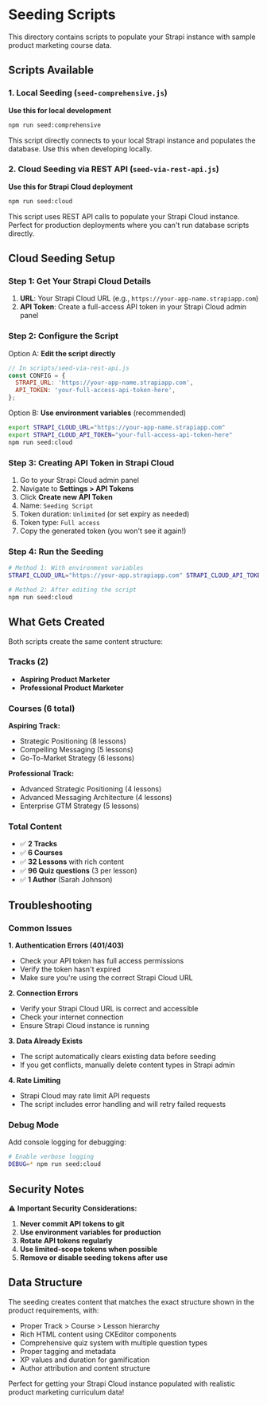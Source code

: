 # Seeding Scripts

This directory contains scripts to populate your Strapi instance with sample product marketing course data.

## Scripts Available

### 1. Local Seeding (`seed-comprehensive.js`)
**Use this for local development**

```bash
npm run seed:comprehensive
```

This script directly connects to your local Strapi instance and populates the database. Use this when developing locally.

### 2. Cloud Seeding via REST API (`seed-via-rest-api.js`)
**Use this for Strapi Cloud deployment**

```bash
npm run seed:cloud
```

This script uses REST API calls to populate your Strapi Cloud instance. Perfect for production deployments where you can't run database scripts directly.

## Cloud Seeding Setup

### Step 1: Get Your Strapi Cloud Details

1. **URL**: Your Strapi Cloud URL (e.g., `https://your-app-name.strapiapp.com`)
2. **API Token**: Create a full-access API token in your Strapi Cloud admin panel

### Step 2: Configure the Script

Option A: **Edit the script directly**
```javascript
// In scripts/seed-via-rest-api.js
const CONFIG = {
  STRAPI_URL: 'https://your-app-name.strapiapp.com',
  API_TOKEN: 'your-full-access-api-token-here',
};
```

Option B: **Use environment variables** (recommended)
```bash
export STRAPI_CLOUD_URL="https://your-app-name.strapiapp.com"
export STRAPI_CLOUD_API_TOKEN="your-full-access-api-token-here"
npm run seed:cloud
```

### Step 3: Creating API Token in Strapi Cloud

1. Go to your Strapi Cloud admin panel
2. Navigate to **Settings > API Tokens**
3. Click **Create new API Token**
4. Name: `Seeding Script`
5. Token duration: `Unlimited` (or set expiry as needed)
6. Token type: `Full access`
7. Copy the generated token (you won't see it again!)

### Step 4: Run the Seeding

```bash
# Method 1: With environment variables
STRAPI_CLOUD_URL="https://your-app.strapiapp.com" STRAPI_CLOUD_API_TOKEN="your-token" npm run seed:cloud

# Method 2: After editing the script
npm run seed:cloud
```

## What Gets Created

Both scripts create the same content structure:

### Tracks (2)
- **Aspiring Product Marketer**
- **Professional Product Marketer**

### Courses (6 total)
**Aspiring Track:**
- Strategic Positioning (8 lessons)
- Compelling Messaging (5 lessons)
- Go-To-Market Strategy (6 lessons)

**Professional Track:**
- Advanced Strategic Positioning (4 lessons)
- Advanced Messaging Architecture (4 lessons)
- Enterprise GTM Strategy (5 lessons)

### Total Content
- ✅ **2 Tracks**
- ✅ **6 Courses**
- ✅ **32 Lessons** with rich content
- ✅ **96 Quiz questions** (3 per lesson)
- ✅ **1 Author** (Sarah Johnson)

## Troubleshooting

### Common Issues

**1. Authentication Errors (401/403)**
- Check your API token has full access permissions
- Verify the token hasn't expired
- Make sure you're using the correct Strapi Cloud URL

**2. Connection Errors**
- Verify your Strapi Cloud URL is correct and accessible
- Check your internet connection
- Ensure Strapi Cloud instance is running

**3. Data Already Exists**
- The script automatically clears existing data before seeding
- If you get conflicts, manually delete content types in Strapi admin

**4. Rate Limiting**
- Strapi Cloud may rate limit API requests
- The script includes error handling and will retry failed requests

### Debug Mode

Add console logging for debugging:

```bash
# Enable verbose logging
DEBUG=* npm run seed:cloud
```

## Security Notes

⚠️ **Important Security Considerations:**

1. **Never commit API tokens to git**
2. **Use environment variables for production**
3. **Rotate API tokens regularly**
4. **Use limited-scope tokens when possible**
5. **Remove or disable seeding tokens after use**

## Data Structure

The seeding creates content that matches the exact structure shown in the product requirements, with:

- Proper Track > Course > Lesson hierarchy
- Rich HTML content using CKEditor components
- Comprehensive quiz system with multiple question types
- Proper tagging and metadata
- XP values and duration for gamification
- Author attribution and content structure

Perfect for getting your Strapi Cloud instance populated with realistic product marketing curriculum data!